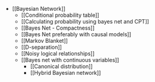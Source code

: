 - [[Bayesian Network]]
	- [[Conditional probability table]]
	- [[Calculating probability using bayes net and CPT]]
	- [[Bayes Net - Compactness]]
	- [[Bayes Net preferably with causal models]]
	- [[Markov Blanket]]
	- [[D-separation]]
	- [[Noisy logical relationships]]
	- [[Bayes net with continuous variables]]
		- [[Canonical distribution]]
		- [[Hybrid Bayesian network]]
 
	 